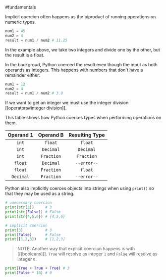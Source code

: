 #fundamentals 

Implicit coercion often happens as the biproduct of running operations on numeric types.

```python
num1 = 45
num2 = 4
result = num1 / num2 # 11.25
```
In the example above, we take two integers and divide one by the other, but the result is a float.

In the backgroud, Python coerced the result even though the input as both operands as integers. This happens with numbers that don't have a remainder either:
```python
num1 = 12
num2 = 4
result = num1 / num2 # 3.0
```
If we want to get an integer we must use the integer division [[operators#integer  division]].

This table shows how Python coerces types when performing operations on them.

| Operand 1      | Operand B       | Resulting Type  |
| :-------------:|:---------------:|:---------------:|
| `int`          |      `float`    |     `float`     |
| `int`          |    `Decimal`    |    `Decimal`    |
| `int`          | `Fraction`      |  `Fraction`     |
| `float`        | `Decimal`       |  `--error--`    |
| `float`        | `Fraction`      |  `float`        |
| `Decimal`      | `Fraction`      |  `--error--`    |



Python also implicitly coerces objects into strings when using `print()` so that they may be used as a string.

```python
# unecessary coercion
print(str(3))     # 3
print(str(False)) # False
print(str{4,5,6}) # {4,5,6}

# implicit coercion
print(3)          # 3
print(False)      # False
print([1,2,3])    # [1,2,3]
```

> NOTE: Another way that explicit coercion happens is with [[[booleans]]]. `True` will resolve as integer `1` and `False` will resolve as integer `0`.

```python
print(True + True + True) # 3
print(False * 10) # 0
```